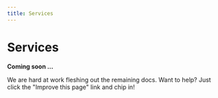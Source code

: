```yaml
---
title: Services
---
```


# Services

**Coming soon ...**

We are hard at work fleshing out the remaining docs. Want to help? Just click
the "Improve this page" link and chip in!
